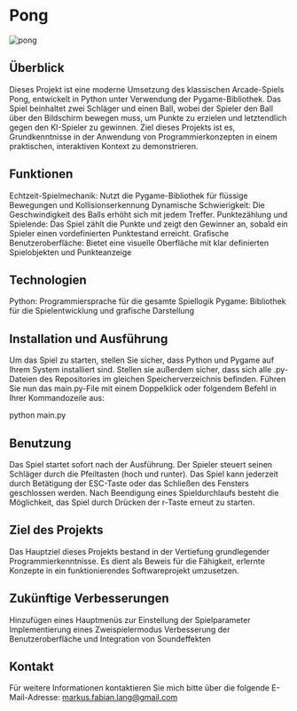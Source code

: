 # Pong

![pong](https://github.com/markuslangus/Pong/assets/160343238/4ed3d882-152f-4b12-af20-eeda7392d64a)

## Überblick

Dieses Projekt ist eine moderne Umsetzung des klassischen Arcade-Spiels Pong, entwickelt in Python unter Verwendung der Pygame-Bibliothek. Das Spiel beinhaltet zwei Schläger und einen Ball, wobei der Spieler den Ball über den Bildschirm bewegen muss, um Punkte zu erzielen und letztendlich gegen den KI-Spieler zu gewinnen. 
Ziel dieses Projekts ist es, Grundkenntnisse in der Anwendung von Programmierkonzepten in einem praktischen, interaktiven Kontext zu demonstrieren.

## Funktionen

Echtzeit-Spielmechanik: Nutzt die Pygame-Bibliothek für flüssige Bewegungen und Kollisionserkennung
Dynamische Schwierigkeit: Die Geschwindigkeit des Balls erhöht sich mit jedem Treffer.
Punktezählung und Spielende: Das Spiel zählt die Punkte und zeigt den Gewinner an, sobald ein Spieler einen vordefinierten Punktestand erreicht.
Grafische Benutzeroberfläche: Bietet eine visuelle Oberfläche mit klar definierten Spielobjekten und Punkteanzeige

## Technologien

Python: Programmiersprache für die gesamte Spiellogik
Pygame: Bibliothek für die Spielentwicklung und grafische Darstellung

## Installation und Ausführung

Um das Spiel zu starten, stellen Sie sicher, dass Python und Pygame auf Ihrem System installiert sind. Stellen sie außerdem sicher, dass sich alle .py-Dateien des Repositories im gleichen Speicherverzeichnis befinden. Führen Sie nun das main.py-File mit einem Doppelklick oder folgendem Befehl in Ihrer Kommandozeile aus:

python main.py

## Benutzung

Das Spiel startet sofort nach der Ausführung. Der Spieler steuert seinen Schläger durch die Pfeiltasten (hoch und runter). Das Spiel kann jederzeit durch Betätigung der ESC-Taste oder das Schließen des Fensters geschlossen werden. Nach Beendigung eines Spieldurchlaufs besteht die Möglichkeit, das Spiel durch Drücken der r-Taste erneut zu starten.

## Ziel des Projekts

Das Hauptziel dieses Projekts bestand in der Vertiefung grundlegender Programmierkenntnisse. Es dient als Beweis für die Fähigkeit, erlernte Konzepte in ein funktionierendes Softwareprojekt umzusetzen.

## Zukünftige Verbesserungen

Hinzufügen eines Hauptmenüs zur Einstellung der Spielparameter
Implementierung eines Zweispielermodus
Verbesserung der Benutzeroberfläche und Integration von Soundeffekten

## Kontakt

Für weitere Informationen kontaktieren Sie mich bitte über die folgende E-Mail-Adresse: markus.fabian.lang@gmail.com
